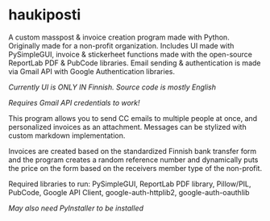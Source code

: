 # haukiposti

A custom masspost & invoice creation program made with Python. Originally made for a non-profit organization.
Includes UI made with PySimpleGUI, invoice & stickerheet functions made with the open-source ReportLab PDF & PubCode libraries. Email sending & authentication is made via Gmail API with Google Authentication libraries.

*Currently UI is ONLY IN Finnish. Source code is mostly English*

*Requires Gmail API credentials to work!*

This program allows you to send CC emails to multiple people at once, and personalized invoices as an attachment.
Messages can be stylized with custom markdown implementation.

Invoices are created based on the standardized Finnish bank transfer form and the program creates a random reference number and dynamically puts the price on the form based on the receivers member type of the non-profit.

Required libraries to run:
PySimpleGUI,
ReportLab PDF library,
Pillow/PIL,
PubCode,
Google API Client, google-auth-httplib2, google-auth-oauthlib

*May also need PyInstaller to be installed*
